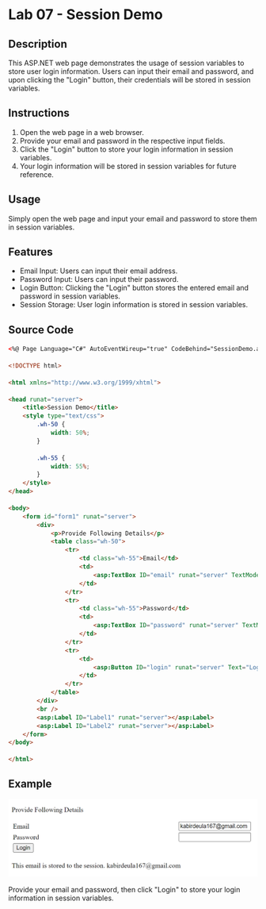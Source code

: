 # Lab 07 - Session Demo

## Description
This ASP.NET web page demonstrates the usage of session variables to store user login information. Users can input their email and password, and upon clicking the "Login" button, their credentials will be stored in session variables.

## Instructions
1. Open the web page in a web browser.
2. Provide your email and password in the respective input fields.
3. Click the "Login" button to store your login information in session variables.
4. Your login information will be stored in session variables for future reference.

## Usage
Simply open the web page and input your email and password to store them in session variables.

## Features
- Email Input: Users can input their email address.
- Password Input: Users can input their password.
- Login Button: Clicking the "Login" button stores the entered email and password in session variables.
- Session Storage: User login information is stored in session variables.

## Source Code
```html
<%@ Page Language="C#" AutoEventWireup="true" CodeBehind="SessionDemo.aspx.cs" Inherits="Lab07.SessionDemo" %>

<!DOCTYPE html>

<html xmlns="http://www.w3.org/1999/xhtml">

<head runat="server">
    <title>Session Demo</title>
    <style type="text/css">
        .wh-50 {
            width: 50%;
        }

        .wh-55 {
            width: 55%;
        }
    </style>
</head>

<body>
    <form id="form1" runat="server">
        <div>
            <p>Provide Following Details</p>
            <table class="wh-50">
                <tr>
                    <td class="wh-55">Email</td>
                    <td>
                        <asp:TextBox ID="email" runat="server" TextMode="Email"></asp:TextBox>
                    </td>
                </tr>
                <tr>
                    <td class="wh-55">Password</td>
                    <td>
                        <asp:TextBox ID="password" runat="server" TextMode="Password"></asp:TextBox>
                    </td>
                </tr>
                <tr>
                    <td>
                        <asp:Button ID="login" runat="server" Text="Login" OnClick="login_Click" />
                    </td>
                </tr>
            </table>
        </div>
        <br />
        <asp:Label ID="Label1" runat="server"></asp:Label>
        <asp:Label ID="Label2" runat="server"></asp:Label>
    </form>
</body>

</html>
```

## Example
![Session Demo](session_demo.png)

Provide your email and password, then click "Login" to store your login information in session variables.